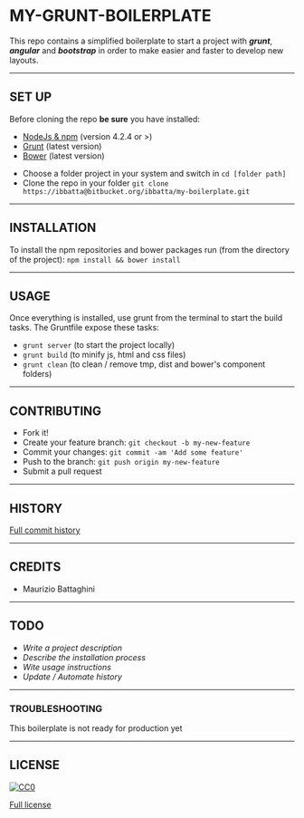 # __MY-GRUNT-BOILERPLATE__

This repo contains a simplified boilerplate to start a project with *__grunt__*, *__angular__* and *__bootstrap__* in order to make easier and faster to develop new layouts.

---

## __SET UP__

Before cloning the repo __be sure__ you have installed:

* [NodeJs & npm](http://nodejs.org/download/) (version 4.2.4 or >)
* [Grunt](http://gruntjs.com/getting-started) (latest version)
* [Bower](http://bower.io/) (latest version)

- Choose a folder project in your system and switch in `cd [folder path]`
- Clone the repo in your folder `git clone https://ibbatta@bitbucket.org/ibbatta/my-boilerplate.git`

---

## __INSTALLATION__

To install the npm repositories and bower packages run (from the directory of the project): `npm install && bower install`

---

## __USAGE__

Once everything is installed, use grunt from the terminal to start the build tasks.
The Gruntfile expose these tasks:

- `grunt server` (to start the project locally)
- `grunt build` (to minify js, html and css files)
- `grunt clean` (to clean / remove tmp, dist and bower's component folders)

---

## __CONTRIBUTING__

- Fork it!
- Create your feature branch: `git checkout -b my-new-feature`
- Commit your changes: `git commit -am 'Add some feature'`
- Push to the branch: `git push origin my-new-feature`
- Submit a pull request

---

## __HISTORY__

[Full commit history](https://bitbucket.org/ibbatta/my-boilerplate/commits/branch/master)

---

## __CREDITS__

- Maurizio Battaghini

---

## __TODO__

- _Write a project description_
- _Describe the installation process_
- _Wite usage instructions_
- _Update / Automate history_

---

### __TROUBLESHOOTING__ ###

This boilerplate is not ready for production yet

---

## __LICENSE__

[![CC0](https://licensebuttons.net/p/zero/1.0/88x31.png)](http://creativecommons.org/publicdomain/zero/1.0/)

[Full license](LICENSE/)